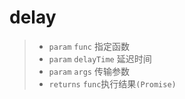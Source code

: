# delay

> - `param` `func` 指定函数
> - `param` `delayTime` 延迟时间
> - `param` `args` 传输参数
> - `returns` `func`执行结果`(Promise)`
